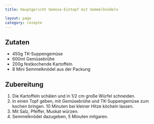 ```yaml
---
title: Hauptgericht Gemüse-Eintopf mit Semmelknödeln

layout: page
category: rezepte
---
```


Zutaten
-------

- 450g TK-Suppengemüse
- 600ml Gemüsebrühe
- 200g festkochende Kartoffeln
- 8 Mini Semmelknödel aus der Packung

Zubereitung
-----------
1. Die Kartoffeln schälen und in 1/2 cm große Würfel schneiden.
2. In einen Topf geben, mit Gemüsebrühe und TK-Suppengemüse zum kochen bringen. 10 Minuten bei kleiner Hitze köcheln lassen.
3. Mit Salz, Pfeffer, Muskat würzen.
4. Semmelknödel dazugeben, 5 Minuten mitgaren.
